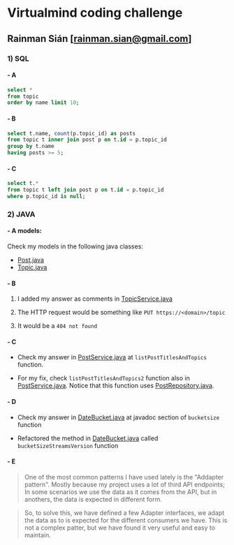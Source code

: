 # Virtualmind coding challenge
## Rainman Sián [[rainman.sian@gmail.com](mailto:rainman.sian@gmail.com)]


### 1) SQL

#### - A
~~~~sql
select * 
from topic 
order by name limit 10;
~~~~

#### - B
~~~~sql
select t.name, count(p.topic_id) as posts 
from topic t inner join post p on t.id = p.topic_id
group by t.name
having posts >= 5;
~~~~

#### - C
~~~~sql
select t.*
from topic t left join post p on t.id = p.topic_id
where p.topic_id is null;
~~~~

### 2) JAVA

#### - A models:
Check my models in the following java classes:
* [Post.java](src/main/java/com/virtualmind/codingchallenge/model/Post.java)
* [Topic.java](src/main/java/com/virtualmind/codingchallenge/model/Topic.java)

#### - B 
1. I added my answer as comments in [TopicService.java](src/main/java/com/virtualmind/codingchallenge/service/TopicService.java)

2. The HTTP request would be something like `PUT https://<domain>/topic`

3. It would be a `404 not found`

#### - C

- Check my answer in [PostService.java](src/main/java/com/virtualmind/codingchallenge/service/PostService.java) at `listPostTitlesAndTopics` function.

- For my fix, check `listPostTitlesAndTopics2` function also in [PostService.java](src/main/java/com/virtualmind/codingchallenge/service/PostService.java). Notice that this function uses [PostRepository.java](src/main/java/com/virtualmind/codingchallenge/repository/PostRepository.java).


#### - D

- Check my answer in [DateBucket.java](src/main/java/com/virtualmind/codingchallenge/utils/DateBucket.java) at javadoc section of `bucketsize` function

- Refactored the method in [DateBucket.java](src/main/java/com/virtualmind/codingchallenge/utils/DateBucket.java) called `bucketSizeStreamsVersion` function


#### - E

> One of the most common patterns I have used lately is the "Addapter pattern". Mostly because my project uses a lot of third API endpoints; In some scenarios we use the data as it comes from the API, but in anothers, the data is expected in different form.

> So, to solve this, we have defined a few Adapter interfaces, we adapt the data as to is expected for the different consumers we have. This is not a complex patter, but we have found it very useful and easy to maintain.